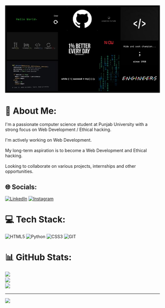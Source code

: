 ![logo](https://github.com/Ahad-Parvaiz/Ahad-Parvaiz/blob/main/Programming%20aesthetic%20wallpaper.jpeg)
# 💫 About Me:
I'm a passionate computer science student at Punjab University with a strong focus on Web Development / Ethical hacking. <br><br>I'm actively working on Web Development.<br><br>My long-term aspiration is to become a Web Development and Ethical hacking.<br><br>Looking to collaborate on various projects, internships and other opportunities.


## 🌐 Socials:
[![LinkedIn](https://img.shields.io/badge/LinkedIn-%230077B5.svg?logo=linkedin&logoColor=white)](https://www.linkedin.com/in/ahad-parvaiz-0b3925353/)
[![Instagram](https://img.shields.io/badge/Instagram-%23E4405F.svg?logo=Instagram&logoColor=white)](https://www.instagram.com/ahad.parvaiz/)
# 💻 Tech Stack:
![HTML5](https://img.shields.io/badge/html5-%23E34F26.svg?style=for-the-badge&logo=html5&logoColor=white) ![Python](https://img.shields.io/badge/python-3670A0?style=for-the-badge&logo=python&logoColor=ffdd54) ![CSS3](https://img.shields.io/badge/css3-%231572B6.svg?style=for-the-badge&logo=css3&logoColor=white) ![GIT](https://img.shields.io/badge/Git-fc6d26?style=for-the-badge&logo=git&logoColor=white)
# 📊 GitHub Stats:
![](https://github-readme-stats.vercel.app/api?username=Ahad-Parvaiz&theme=dark&hide_border=false&include_all_commits=false&count_private=false)<br/>
![](https://github-readme-streak-stats.herokuapp.com/?user=Ahad-Parvaiz&theme=dark&hide_border=false)<br/>
![](https://github-readme-stats.vercel.app/api/top-langs/?username=Ahad-Parvaiz&theme=dark&hide_border=false&include_all_commits=false&count_private=false&layout=compact)

---
[![](https://visitcount.itsvg.in/api?id=Ahad-Parvaiz&icon=0&color=0)](https://visitcount.itsvg.in)
